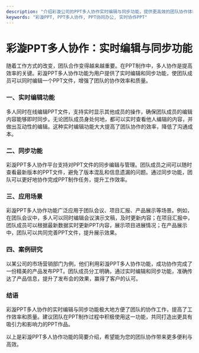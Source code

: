 ```yaml
---
description: "介绍彩漩公司的PPT多人协作实时编辑与同步功能，提供更高效的团队协作体验。"
keywords: "彩漩PPT, PPT多人协作, PPT协同办公, 实时协作PPT"
---
```

# 彩漩PPT多人协作：实时编辑与同步功能

随着工作方式的改变，团队合作变得越来越重要。在PPT制作中，多人协作是提高效率的关键。彩漩PPT多人协作功能为用户提供了实时编辑和同步功能，使团队成员可以同时编辑一个PPT文件，增强了团队的协作效率和质量。

### 一、实时编辑功能
多人同时在线编辑PPT文件，支持实时显示其他成员的操作，确保团队成员的编辑内容能够即时同步。无论团队成员身处何地，都可以实时查看他人编辑的内容，并做出互动性的编辑。这种实时编辑功能大大提高了团队协作的效率，降低了沟通成本。

### 二、同步功能
彩漩PPT多人协作平台支持对PPT文件的同步编辑与管理。团队成员之间可以随时查看最新版本的PPT文件，避免了版本混乱和信息遗漏的问题。通过同步功能，团队可以更好地协作完成PPT制作任务，提升工作效率。

### 三、应用场景
彩漩PPT多人协作功能广泛应用于团队会议、项目汇报、产品展示等场景。例如，在团队会议中，多人可以同时编辑会议演示文稿，及时更新内容；在项目汇报中，团队成员可以根据最新数据实时更新PPT内容，展示项目进展情况；在产品展示中，团队可以共同完善PPT文件，提升展示效果。

### 四、案例研究
以某公司的市场营销部门为例，他们利用彩漩PPT多人协作功能，成功协作完成了一份精美的产品发布PPT。团队成员分工明确，通过实时编辑和同步功能，准确传达了产品信息，提升了发布会的效果，赢得了客户的认可。

### 结语
彩漩PPT多人协作的实时编辑与同步功能极大地方便了团队的协作工作，提高了工作效率和质量。建议团队在PPT制作过程中积极使用这一功能，共同打造出更具有吸引力和影响力的PPT作品。

以上是彩漩PPT多人协作功能的简要介绍，希望能为您的团队协作带来更多便利与高效。


